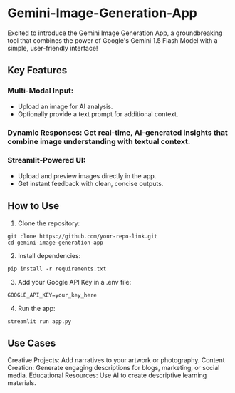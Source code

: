 # Gemini-Image-Generation-App
 Excited to introduce the Gemini Image Generation App, a groundbreaking tool that combines the power of Google's Gemini 1.5 Flash Model with a simple, user-friendly interface!

## Key Features
### Multi-Modal Input:
* Upload an image for AI analysis.
* Optionally provide a text prompt for additional context.
### Dynamic Responses: Get real-time, AI-generated insights that combine image understanding with textual context.
### Streamlit-Powered UI:
* Upload and preview images directly in the app.
* Get instant feedback with clean, concise outputs.

## How to Use

1. Clone the repository:
````
git clone https://github.com/your-repo-link.git
cd gemini-image-generation-app
````
2. Install dependencies:
````
pip install -r requirements.txt
````
3. Add your Google API Key in a .env file:
````
GOOGLE_API_KEY=your_key_here
````
4. Run the app:
````
streamlit run app.py
````

## Use Cases

Creative Projects: Add narratives to your artwork or photography.
Content Creation: Generate engaging descriptions for blogs, marketing, or social media.
Educational Resources: Use AI to create descriptive learning materials.
